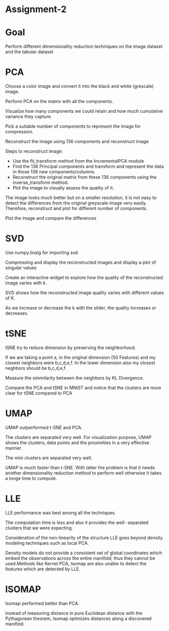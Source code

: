 # Assignment-2

# Goal

Perform different dimensionality reduction techniques on the image dataset and the tabular dataset

# PCA

Choose a color image and convert it into the black and white (grescale) image.

Perform PCA on the matrix with all the components.

Visualize how many components we could retain and how much cumulative variance they capture.

Pick a suitable number of components to represent the image for compression.

Reconstruct the image using 136 components and reconstruct image

Steps to reconstruct image:

*   Use the fit_transform method from the IncrementalPCA module
*   Find the 136 Principal components and transform and represent the data in those 136 new components/columns.
*   Reconstruct the original matrix from these 136 components using the inverse_transform method.
*   Plot the image to visually assess the quality of it.

The image looks much better but on a smaller resolution, it is not easy to detect the differences from the original greyscale image very easily. Therefore, reconstruct and plot for different number of components.

Plot the image and compare the differences

# SVD 

Use numpy.linalg for importing svd

Compressing and display the reconstructed images and display a plot of singular values

Create an interactive widget to explore how the quality of the reconstructed image varies with k.

SVD shows how the reconstructed image quality varies with different values of K. 

As we increase or decrease the k with the slider, the quality increases or decreases.

# tSNE

tSNE try to reduce dimension by preserving the neighborhood.

If we are taking a point a, in the original dimension (50 Features) and my closest neighbors were b,c,d,e,f. In the lower dimension also my closest neghbors should be b,c,d,e,f.

Measure the simmilarity between the neighbors by KL Divergence.

Compare the PCA and tSNE in MNIST and notice that the clusters are more clear for tSNE compared to PCA

# UMAP

UMAP outperformed t-SNE and PCA. 

The clusters are separated very well. For visualization purpose, UMAP shows the clusters, data points and the proximities in a very effective manner. 

The mini clusters are separated very well. 

UMAP is much faster than t-SNE. With latter the problem is that it needs another dimensionality reduction method to perform well otherwise it takes a longe time to compute.

# LLE

LLE performance was best among all the techniques. 

The computation time is less and also it provides the well- separated clusters that we were expecting.

Consideration of the non-linearity of the structure LLE goes beyond density modeling techniques such as local PCA.

Density models do not provide a consistent set of global coordinates which embed the observations across the entire manifold; thus they cannot be used.Methods like Kernel PCA, Isomap are also unable to detect the features which are detected by LLE.

# ISOMAP

Isomap performed  better than PCA.

Instead of measuring distance in pure Euclidean distance with the Pythagorean theorem, Isomap optimizes distances along a discovered manifold.

